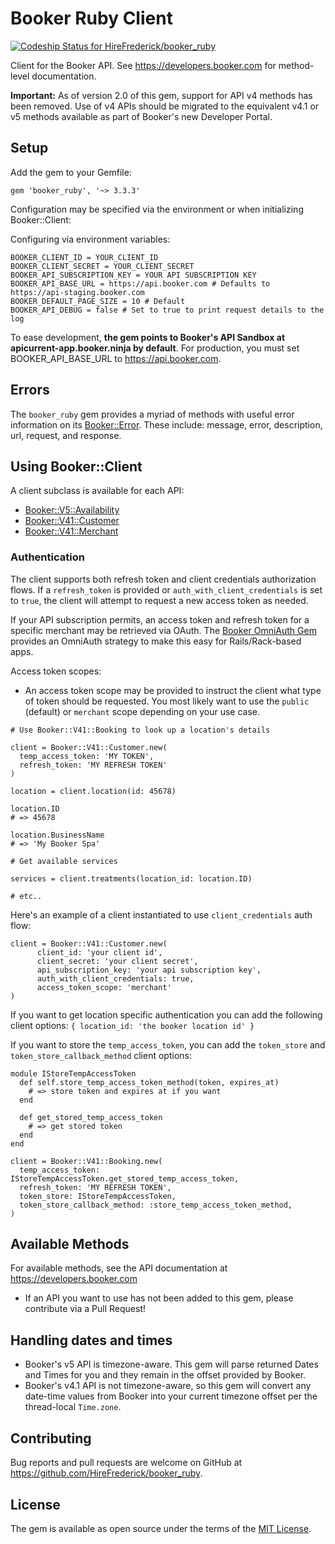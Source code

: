 # Booker Ruby Client

[ ![Codeship Status for HireFrederick/booker_ruby](https://app.codeship.com/projects/a564c190-a133-0133-48cc-22cba843574f/status?branch=master)](https://app.codeship.com/projects/128449)

Client for the Booker API. See https://developers.booker.com for method-level documentation.

**Important:** As of version 2.0 of this gem, support for API v4 methods has been removed. Use of v4 APIs should be migrated to the equivalent v4.1 or v5 methods available as part of Booker's new Developer Portal.

## Setup

Add the gem to your Gemfile:

`gem 'booker_ruby', '~> 3.3.3'`

Configuration may be specified via the environment or when initializing Booker::Client:

Configuring via environment variables:
```
BOOKER_CLIENT_ID = YOUR_CLIENT_ID
BOOKER_CLIENT_SECRET = YOUR_CLIENT_SECRET
BOOKER_API_SUBSCRIPTION_KEY = YOUR API SUBSCRIPTION KEY
BOOKER_API_BASE_URL = https://api.booker.com # Defaults to https://api-staging.booker.com
BOOKER_DEFAULT_PAGE_SIZE = 10 # Default
BOOKER_API_DEBUG = false # Set to true to print request details to the log
```

To ease development, **the gem points to Booker's API Sandbox at apicurrent-app.booker.ninja by default**.
For production, you must set BOOKER_API_BASE_URL to https://api.booker.com.

## Errors

The `booker_ruby` gem provides a myriad of methods with useful error information on its [Booker::Error](https://github.com/HireFrederick/booker_ruby/blob/master/lib/booker/errors.rb#L3).
These include: message, error, description, url, request, and response.

## Using Booker::Client

A client subclass is available for each API:
* [Booker::V5::Availability](lib/booker/v5/availability.rb)
* [Booker::V41::Customer](lib/booker/v4.1/customer.rb)
* [Booker::V41::Merchant](lib/booker/v4.1/merchant.rb)

### Authentication

The client supports both refresh token and client credentials authorization flows. If a `refresh_token` is provided
or `auth_with_client_credentials` is set to `true`, the client will attempt to request a new access token as needed.

If your API subscription permits, an access token and refresh token for a specific merchant may be retrieved via OAuth. The [Booker OmniAuth Gem](https://github.com/hirefrederick/omniauth-booker) provides an OmniAuth strategy to make this easy for Rails/Rack-based apps.

Access token scopes:
* An access token scope may be provided to instruct the client what type of token should be requested.
You most likely want to use the `public` (default) or `merchant` scope depending on your use case.

```
# Use Booker::V41::Booking to look up a location's details

client = Booker::V41::Customer.new(
  temp_access_token: 'MY TOKEN',
  refresh_token: 'MY REFRESH TOKEN'
)

location = client.location(id: 45678)

location.ID
# => 45678

location.BusinessName
# => 'My Booker Spa'

# Get available services

services = client.treatments(location_id: location.ID)

# etc..
```

Here's an example of a client instantiated to use `client_credentials` auth flow:
```
client = Booker::V41::Customer.new(
      client_id: 'your client id',
      client_secret: 'your client secret',
      api_subscription_key: 'your api subscription key',
      auth_with_client_credentials: true,
      access_token_scope: 'merchant'
)
```


If you want to get location specific authentication you can add the following client options: `{ location_id: 'the booker location id' }`

If you want to store the `temp_access_token`, you can add the `token_store` and `token_store_callback_method` client options: 

```
module IStoreTempAccessToken
  def self.store_temp_access_token_method(token, expires_at)
    # => store token and expires at if you want
  end
  
  def get_stored_temp_access_token
    # => get stored token
  end
end

client = Booker::V41::Booking.new(
  temp_access_token: IStoreTempAccessToken.get_stored_temp_access_token,
  refresh_token: 'MY REFRESH TOKEN',
  token_store: IStoreTempAccessToken,
  token_store_callback_method: :store_temp_access_token_method,     
)
```

## Available Methods

For available methods, see the API documentation at https://developers.booker.com
* If an API you want to use has not been added to this gem, please contribute via a Pull Request!

## Handling dates and times

* Booker's v5 API is timezone-aware. This gem will parse returned Dates and Times for you and they remain in the offset provided by Booker.
* Booker's v4.1 API is not timezone-aware, so this gem will convert any date-time values from Booker into your current timezone offset per the thread-local `Time.zone`.

## Contributing

Bug reports and pull requests are welcome on GitHub at https://github.com/HireFrederick/booker_ruby.

## License

The gem is available as open source under the terms of the [MIT License](http://opensource.org/licenses/MIT).
